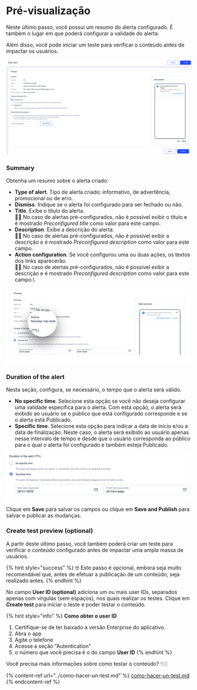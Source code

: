 Pré\-visualização
==================

Neste último passo, você possui um resumo do alerta configurado. É também o lugar em que poderá configurar a validade do alerta.

Além disso, você pode iniciar um teste para verificar o conteúdo antes de impactar os usuários.

![](../.gitbook/assets/step4_alerts.png)

### Summary

Obtenha um resumo sobre o alerta criado:

* **Type of alert**. Tipo de alerta criado: informativo, de advertência, promocional ou de erro. 
* **Dismiss**. Indique se o alerta foi configurado para ser fechado ou não.
* **Title**. Exibe o título do alerta.   
  👋🏻 No caso de alertas pré\-configurados, não é possível exibir o título e é mostrado *Preconfigured title* como valor para este campo.
* **Description**. Exibe a descrição do alerta.  
  👋🏻 No caso de alertas pré-configurados, não é possível exibir a descrição e é mostrado *Preconfigured description* como valor para este campo.
* **Action configuration**. Se você configurou uma ou duas ações, os textos dos links aparecerão.  
  👋🏻 No caso de alertas pré-configurados, não é possível exibir a descrição e é mostrado *Preconfigured description* como valor para este campo.\\

![Exemplo de alerta com duas ações configuradas](../.gitbook/assets/Ejemplo_2Acciones.png)

### Duration of the alert

Nesta seção, configura, se necessário, o tempo que o alerta será válido.

* **No specific time**. Selecione esta opção se você não deseja configurar uma validade específica para o alerta. Com esta opção, o alerta será exibido ao usuário se o público que está configurado corresponde e se o alerta está Publicado.
* **Specific time**. Selecione esta opção para indicar a data de início e/ou a data de finalização. Neste caso, o alerta será exibido ao usuário apenas nesse intervalo de tempo e desde que o usuário corresponda ao público para o qual o alerta foi configurado e também esteja Publicado.

![](../.gitbook/assets/TTL.png)

Clique em **Save** para salvar os campos ou clique em **Save and Publish** para salvar e publicar as mudanças.

### Create test preview (optional)

A partir deste último passo, você também poderá criar um teste para verificar o conteúdo configurado antes de impactar uma ampla massa de usuários. 

{% hint style="success" %}
🤓 Este passo é opcional, embora seja muito recomendável que, antes de efetuar a publicação de um conteúdo, seja realizado antes.
{% endhint %}

No campo **User ID (optional)** adiciona um ou mais user IDs, separados apenas com vírgulas (sem espaços), nos quais realizar os testes. Clique em **Create test** para iniciar o teste e poder testar o conteúdo.

{% hint style="info" %}
**Como obter o user ID** 

1. Certifique-se de ter baixado a versão Enterprise do aplicativo.
2. Abra o app
3. Agite o telefone
4. Acesse a seção "Autentication"
5. o número que você precisa é o do campo **User ID** {% endhint %}

Você precisa mais informações sobre como testar o conteúdo? 👇🏼

{% content-ref url="../como-hacer-un-test.md" %}
[como-hacer-un-test.md](../como-hacer-un-test.md)
{% endcontent-ref %}

